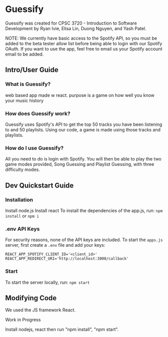 # Guessify
Guessify was created for CPSC 3720 - Introduction to Software Development by Ryan Ivie, Elisa Lin, Duong Nguyen, and Yash Patel.

NOTE: We currently have basic access to the Spotify API, so you must be added to the beta tester allow list before being able to login with our Spotify OAuth. If you want to use the app, feel free to email us your Spotify account email to be added. 

## Intro/User Guide
### What is Guessify?
web based app made w react. purpose is a game on how well you know your music history

### How does Guessify work?
Guessify uses Spotify's API to get the top 50 tracks you have been listening to and 50 playlists. Using our code, a game is made using those tracks and playlists.

### How do I use Guessify?
All you need to do is login with Spotify. You will then be able to play the two game modes provided, Song Guessing and Playlist Guessing, with three difficulty modes. 

## Dev Quickstart Guide
### Installation
Install node.js
Install react
To install the  dependencies of the app.js, run:
`npm install` or `npm i`
### .env API Keys
For security reasons, none of the API keys are included. To start the `apps.js` server, first create a `.env` file and add your keys:
```
REACT_APP_SPOTIFY_CLIENT_ID='<client_id>'
REACT_APP_REDIRECT_URI='http://localhost:3000/callback'
```
### Start
To start the server locally, run:
`npm start`

## Modifying Code
We used the JS framework React.

Work in Progress

Install nodejs, react then run "npm install", "npm start".
